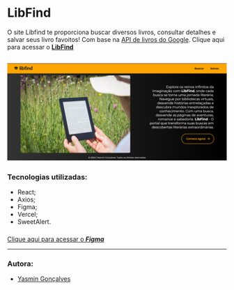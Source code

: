 # LibFind

O site Libfind te proporciona buscar diversos livros, consultar detalhes e salvar seus livro favoitos! Com base na [API de livros do Google](https://developers.google.com/books?hl=pt-br). Clique aqui para acessar o [**LibFind**](https://libfind.vercel.app/)

![Print screen da página inicial](./src/assets/captura.png)
---
### Tecnologias utilizadas:

- React;
- Axios;
- Figma;
- Vercel;
- SweetAlert.

###

[Clique aqui para acessar o ***Figma***](https://www.figma.com/file/1ZmvIGL5HJkGYtkJT9ly1v/libfind?type=design&node-id=0-1&mode=design&t=MyERimk9q1TTerrk-0)


---
### Autora:

- [Yasmin Gonçalves](https://github.com/yasmingcv)